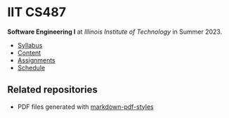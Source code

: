 # IIT CS487

**Software Engineering I** at
*Illinois Institute of Technology* in
Summer 2023.

- [Syllabus](https://github.com/hanggrian/IIT-CS487/blob/assets/syllabus.doc)
- [Content](https://github.com/hanggrian/IIT-CS487/tree/assets/)
- [Assignments](assignments/)
- [Schedule](.ical/)

## Related repositories

- PDF files generated with [markdown-pdf-styles](https://github.com/hanggrian/markdown-pdf-styles/)
